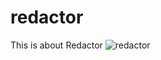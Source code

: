 # redactor

This is about Redactor
![redactor](https://github.com/user-attachments/assets/56385820-0efc-4dd2-86ce-750abfcb84d6)

